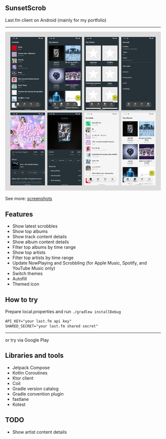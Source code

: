 ## SunsetScrob

Last.fm client on Android (mainly for my portfolio)

- - -


![](./screenshot/features.jpg)

See more: [screenshots](./screenshot/README.md)


## Features

- Show latest scrobbles
- Show top albums
- Show track content details
- Show album content details
- Filter top albums by time range
- Show top artists
- Filter top artists by time range
- Update NowPlaying and Scrobbling (for Apple Music, Spotify, and YouTube Music only)
- Switch themes
- Autofill
- Themed icon

## How to try

Prepare local.properties and run `./gradlew installDebug`

```
API_KEY="your last.fm api key"
SHARED_SECRET="your last.fm shared secret"
```

- - -

or try via Google Play

## Libraries and tools
- Jetpack Compose
- Kotlin Coroutines
- Ktor client
- Coil
- Gradle version catalog
- Gradle convention plugin
- fastlane
- Kotest

## TODO
- Show artist content details
